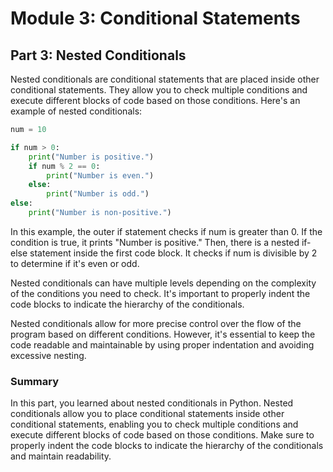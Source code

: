 # Module 3: Conditional Statements

## Part 3: Nested Conditionals

Nested conditionals are conditional statements that are placed inside other conditional statements. They allow you to check multiple conditions and execute different blocks of code based on those conditions. Here's an example of nested conditionals:

```python
num = 10

if num > 0:
    print("Number is positive.")
    if num % 2 == 0:
        print("Number is even.")
    else:
        print("Number is odd.")
else:
    print("Number is non-positive.")
```

In this example, the outer if statement checks if num is greater than 0. If the condition is true, it prints "Number is positive." Then, there is a nested if-else statement inside the first code block. It checks if num is divisible by 2 to determine if it's even or odd.

Nested conditionals can have multiple levels depending on the complexity of the conditions you need to check. It's important to properly indent the code blocks to indicate the hierarchy of the conditionals.

Nested conditionals allow for more precise control over the flow of the program based on different conditions. However, it's essential to keep the code readable and maintainable by using proper indentation and avoiding excessive nesting.

### Summary

In this part, you learned about nested conditionals in Python. Nested conditionals allow you to place conditional statements inside other conditional statements, enabling you to check multiple conditions and execute different blocks of code based on those conditions. Make sure to properly indent the code blocks to indicate the hierarchy of the conditionals and maintain readability.